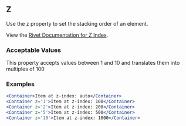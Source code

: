 ## Z
Use the z property to set the stacking order of an element.  

View the [Rivet Documentation for Z Index](https://rivet.iu.edu/utilities/z-index/).

### Acceptable Values
This property accepts values between 1 and 10 and translates them into multiples of 100

### Examples

```jsx
<Container>Item at z-index: auto</Container>
<Container z='1'>Item at z-index: 100</Container>
<Container z='2'>Item at z-index: 200</Container>
<Container z='5'>Item at z-index: 500</Container>
<Container z='10'>Item at z-index: 1000</Container>
```
